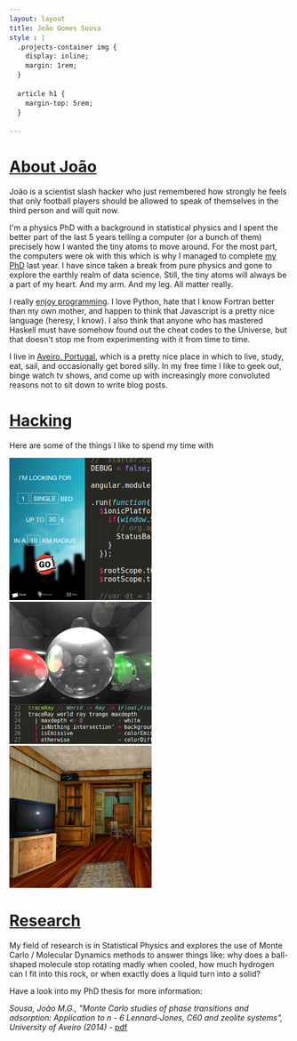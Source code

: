 ```yaml
---
layout: layout
title: João Gomes Sousa
style : |
  .projects-container img {
    display: inline;
    margin: 1rem;
  }

  article h1 {
    margin-top: 5rem;
  }

---
```

<content>

<h1 id="about"><a href="#about">About João</a></h1>

João is a scientist slash hacker who just remembered how strongly he feels that only football players should be allowed to speak of themselves in the third person and will quit now.

I'm a physics PhD with a background in statistical physics and I spent the better part of the last 5 years telling a  computer (or a bunch of them) precisely how I wanted the tiny atoms to move around. For the most part, the computers were ok with this which is why I managed to complete [my PhD](#research) last year. I have since taken a break from pure physics and gone to explore the earthly realm of data science. Still, the tiny atoms will always be a part of my heart. And my arm. And my leg. All matter really.

I really [enjoy programming](#hacking). I love Python, hate that I know Fortran better than my own mother, and happen to think that Javascript is a pretty nice language (heresy, I know). I also think that anyone who has mastered Haskell must have somehow found out the cheat codes to the Universe, but that doesn't stop me from experimenting with it from time to time.

I live in [Aveiro, Portugal](http://vimeo.com/35814957), which is a pretty nice place in which to live, study, eat, sail, and occasionally get bored silly. In my free time I like to geek out, binge watch tv shows, and come up with increasingly more convoluted reasons not to sit down to write blog posts.

<h1 id="hacking"><a href="#hacking">Hacking</a></h1>

Here are some of the things I like to spend my time with

<div class="projects-container">
  <a href="http://jgsousa.com/bb">
    <img src="/images/projects/bb-256.png" alt="Breaking Bed Web App"></img>
  </a>

  <a href="https://github.com/jotinha/thrace">
    <img src="/images/projects/thrace-256.png" alt="Thrace, an Haskell Raytracer"></img>
  </a>

  <a href="http://jgsousa.com/swatthree.js">
    <img src="/images/projects/swatthreejs-256.jpg" alt="Swat3 WebGL Viewer"></img>
  </a>

</div>

<h1 id="research"><a href="#research">Research</a></h1>
  
  My field of research is in Statistical Physics and explores the use of Monte Carlo / Molecular Dynamics methods to answer things like: why does a ball-shaped molecule stop rotating madly when cooled, how much hydrogen can I fit into this rock, or when exactly does a liquid turn into a solid?

  Have a look into my PhD thesis for more information:

  *Sousa, João M.G., "Monte Carlo studies of phase transitions and adsorption: Application to n - 6 Lennard-Jones, C60 and zeolite systems", University of Aveiro (2014)* - [pdf](files/jgsousa.phdthesis.2014.pdf)

<!-- <h1 id="hire"><a href="#hire">Hire me</a></h1>
  
  If you are an employer looking for someone who is scientifically-minded, with good analytical skills, proficient in Python and JavaScript while handy with  plenty of other languages, with working knowledge of web development, web scrapping, data mining, statistics, APIs, object-oriented programming, functional programming, buzzword listing, and knitting let me know!

  [Email](mailto:jobs@jgsousa.com) | [Linkedin](http://linkedin.com/in/jgsousa)

  So that this doesn't just look like a paragraph of self aggrandizing drivel I'll add that I'm really bad at the following things: soldering, contact sports, remembering names, and french.
 -->
</content>